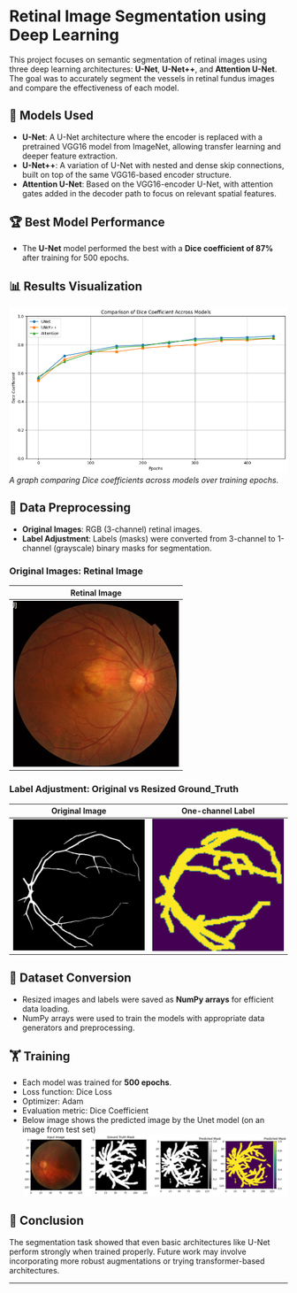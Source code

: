 # Retinal Image Segmentation using Deep Learning

This project focuses on semantic segmentation of retinal images using three deep learning architectures: **U-Net**, **U-Net++**, and **Attention U-Net**. The goal was to accurately segment the vessels in retinal fundus images and compare the effectiveness of each model.

## 🧠 Models Used

- **U-Net**: A U-Net architecture where the encoder is replaced with a pretrained VGG16 model from ImageNet, allowing transfer learning and deeper feature extraction.
- **U-Net++**: A variation of U-Net with nested and dense skip connections, built on top of the same VGG16-based encoder structure.
- **Attention U-Net**: Based on the VGG16-encoder U-Net, with attention gates added in the decoder path to focus on relevant spatial features.

## 🏆 Best Model Performance

- The **U-Net** model performed the best with a **Dice coefficient of 87%** after training for 500 epochs.

## 📊 Results Visualization

![Results Graph](/images/Graph.png)  
*A graph comparing Dice coefficients across models over training epochs.*

## 📐 Data Preprocessing

- **Original Images**: RGB (3-channel) retinal images.
- **Label Adjustment**: Labels (masks) were converted from 3-channel to 1-channel (grayscale) binary masks for segmentation.

### Original Images: Retinal Image

| Retinal Image |
|---------------|
| <img src="/images/Retinal_img.png" width="300"/>|

### Label Adjustment: Original vs Resized Ground_Truth

| Original Image | One-channel Label|
|----------------|------------------|
| <img src="/images/Actual.png" width="300"/> | <img src="/images/Resized_image.png" width="300"/> |

## 🧮 Dataset Conversion

- Resized images and labels were saved as **NumPy arrays** for efficient data loading.
- NumPy arrays were used to train the models with appropriate data generators and preprocessing.

## 🏋️ Training

- Each model was trained for **500 epochs**.
- Loss function: Dice Loss
- Optimizer: Adam
- Evaluation metric: Dice Coefficient
- Below image shows the predicted image by the Unet model (on an image from test set)
 ![Result](/images/unet_result.png)

## 📌 Conclusion

The segmentation task showed that even basic architectures like U-Net perform strongly when trained properly. Future work may involve incorporating more robust augmentations or trying transformer-based architectures.

---
